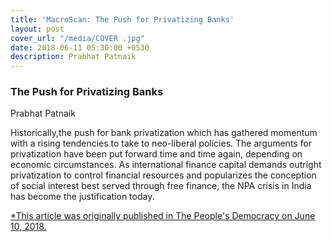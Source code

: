 ```yaml
---
title: 'MacroScan: The Push for Privatizing Banks'
layout: post
cover_url: "/media/COVER .jpg"
date: 2018-06-11 05:30:00 +0530
description: Prabhat Patnaik
---
```

### The Push for Privatizing Banks

Prabhat Patnaik

Historically,the push for bank privatization which has gathered                              momentum with a rising tendencies to take to neo-liberal policies. The arguments for privatization have been put forward time and time again, depending on economic circumstances. As international finance capital demands outright privatization to control financial resources and popularizes the conception of social interest best served through free finance, the NPA crisis in India has become the justification today.   
  

[\*This article was originally published in The People's Democracy on June 10, 2018.](http://www.macroscan.org/fet/jun18/pdf/Privatizing_Banks.pdf)